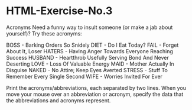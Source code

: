 # HTML-Exercise-No.3
Acronyms
Need a funny way to insult someone (or make a jab about yourself)? Try these acronyms:

BOSS - Barking Orders So Snidely DIET - Do I Eat Today? FAIL - Forget About It, Loser HATERS - Having Anger Towards Everyone Reaching Success HUSBAND - Heartthrob Usefully Serving Bond And Never Deserting LOVE - Loss Of Valuable Energy MAID - Mother Actually In Disguise NAKED - No Attire; Keep Eyes Averted STRESS - Stuff To Remember Every Single Second WIFE - Worries Invited For Ever

Print the acronyms/abbreviations, each separated by two lines. When you move your mouse over an abbreviation or acronym, specify the data that the abbreviations and acronyms represent.
